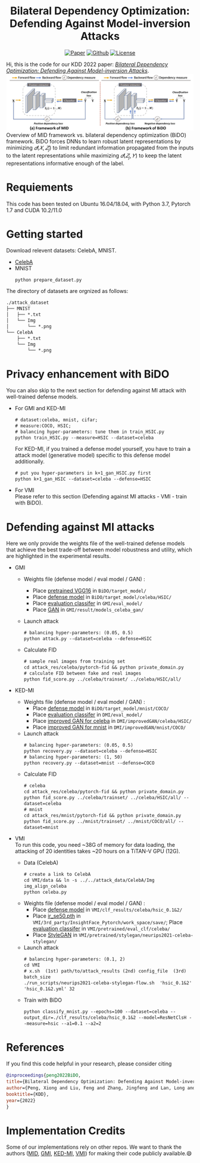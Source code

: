 <h1 align="center">Bilateral Dependency Optimization: Defending Against Model-inversion Attacks</h1>
<p align="center">
    <a href="https://arxiv.org/pdf/2206.05483.pdf"><img src="https://img.shields.io/badge/arXiv-2206.05483-b31b1b.svg" alt="Paper"></a>
    <a href="https://github.com/AlanPeng0897/Defend_MI"><img src="https://img.shields.io/badge/-Github-grey?logo=github" alt="Github"></a>
    <a href="https://dl.acm.org/doi/abs/10.1145/3534678.3539376"> <img src="https://img.shields.io/badge/Pub-KDD%2722-blue" alt="License"> </a>
</p>
<!-- label - message - color -->

Hi, this is the code for our KDD 2022 paper: *[Bilateral Dependency Optimization: Defending Against Model-inversion Attacks](https://arxiv.org/pdf/2206.05483.pdf)*.
![BiDO_vs_MID](assets/BiDO_vs_MID.jpg)
Overview of MID framework vs. bilateral dependency optimization (BiDO) framework. BiDO forces DNNs to learn robust latent representations by minimizing $𝑑(𝑋,𝑍_j)$ to limit redundant information propagated from the inputs to the latent representations while maximizing $𝑑(𝑍_j,𝑌)$ to keep the latent representations informative enough of the label.

# Requiements
This code has been tested on Ubuntu 16.04/18.04, with Python 3.7, Pytorch 1.7 and CUDA 10.2/11.0

# Getting started
Download relevent datasets: CelebA, MNIST.
- [CelebA](http://mmlab.ie.cuhk.edu.hk/projects/CelebA.html)
- MNIST
    ```
    python prepare_dataset.py
    ```

The directory of datasets are orgnized as follows:
```
./attack_dataset
├── MNIST 
│   ├── *.txt 
│   └── Img
│       └── *.png
└── CelebA                            
    ├── *.txt 
    └── Img
        └── *.png
```

# Privacy enhancement with BiDO 
You can also skip to the next section for defending against MI attack with well-trained defense models.
- For GMI and KED-MI
    ```
    # dataset:celeba, mnist, cifar; 
    # measure:COCO, HSIC; 
    # balancing hyper-parameters: tune them in train_HSIC.py
    python train_HSIC.py --measure=HSIC --dataset=celeba
    ```
    For KED-MI, if you trained a defense model yourself, you have to train a attack model (generative model) specific to this defense model additionally.
    ```
    # put you hyper-parameters in k+1_gan_HSIC.py first
    python k+1_gan_HSIC --dataset=celeba --defense=HSIC
    ```
- For VMI  
    Please refer to this section (Defending against MI attacks - VMI - train with BiDO).
    


# Defending against MI attacks 
Here we only provide the weights file of the well-trained defense models that achieve the best trade-off between model robustness and utility, which are highlighted in the experimental results.
- GMI
    - Weights file (defense model / eval model / GAN) :
        - Place [pretrained VGG16](https://1drv.ms/u/s!An_XOOYcXU0GggMxd_xImjJ1m1fk?e=VD8Dsp) in `BiDO/target_model/`
        - Place [defense model](https://1drv.ms/u/s!An_XOOYcXU0Gggb4NdzXqxrsa7vL?e=gOhPou) in `BiDO/target_model/celeba/HSIC/`
        - Place [evaluation classifer](https://1drv.ms/u/s!An_XOOYcXU0GgXwM2Nc_QrJqFLeM?e=0C88Ih) in `GMI/eval_model/`
        - Place [GAN](https://1drv.ms/u/s!An_XOOYcXU0GgWnu2qmbl3BZGHyT?e=6rz14z) in `GMI/result/models_celeba_gan/`

    - Launch attack
        ```
        # balancing hyper-parameters: (0.05, 0.5)
        python attack.py --dataset=celeba --defense=HSIC
        ```
    - Calculate FID
        ```
        # sample real images from training set
        cd attack_res/celeba/pytorch-fid && python private_domain.py 
        # calculate FID between fake and real images
        python fid_score.py ../celeba/trainset/ ../celeba/HSIC/all/
        ```
        
- KED-MI
    - Weights file (defense model / eval model / GAN) :
        - Place [defense model](https://1drv.ms/u/s!An_XOOYcXU0GggTyiELgboDjOa0y?e=OufV3X) in `BiDO/target_model/mnist/COCO/`
        - Place [evaluation classifer](https://1drv.ms/u/s!An_XOOYcXU0GgXqBElsXK0DQCKAD?e=07oQq4) in `DMI/eval_model/`
        - Place [improved GAN for celeba](https://1drv.ms/u/s!An_XOOYcXU0GgW4HgzYQCTBu7Coq?e=di6QmO) in `DMI/improvedGAN/celeba/HSIC/`
        - Place [improved GAN for mnist](https://1drv.ms/u/s!An_XOOYcXU0GgghNCBXxSHRX--Rq?e=CJeK1X) in `DMI/improvedGAN/mnist/COCO/`
    - Launch attack
        ```
        # balancing hyper-parameters: (0.05, 0.5)
        python recovery.py --dataset=celeba --defense=HSIC
        # balancing hyper-parameters: (1, 50)
        python recovery.py --dataset=mnist --defense=COCO
        ```
    - Calculate FID
        ```
        # celeba
        cd attack_res/celeba/pytorch-fid && python private_domain.py 
        python fid_score.py ../celeba/trainset/ ../celeba/HSIC/all/ --dataset=celeba
        # mnist
        cd attack_res/mnist/pytorch-fid && python private_domain.py 
        python fid_score.py ../mnist/trainset/ ../mnist/COCO/all/ --dataset=mnist
        ```

- VMI  
To run this code, you need ~38G of memory for data loading, the attacking of 20 identities takes ~20 hours on a TiTAN-V GPU (12G).
    - Data (CelebA)
        ```
        # create a link to CelebA
        cd VMI/data && ln -s ../../attack_data/CelebA/Img img_align_celeba
        python celeba.py
        ```
    - Weights file (defense model / eval model / GAN) :
        - Place [defense model](https://1drv.ms/u/s!An_XOOYcXU0GgX_ffiscTaShdhQT?e=3FbD2r) in `VMI/clf_results/celeba/hsic_0.1&2/`
        - Place [ir_se50.pth](https://1drv.ms/u/s!An_XOOYcXU0GggcLEgg4_yq0_y5l?e=lZyneT) in `VMI/3rd_party/InsightFace_Pytorch/work_space/save/`; Place [evaluation classifer](https://1drv.ms/u/s!An_XOOYcXU0GggA9oEsLocMnR-M5?e=8fsxFD) in `VMI/pretrained/eval_clf/celeba/`
        - Place [StyleGAN](https://1drv.ms/u/s!An_XOOYcXU0GggWTCCJV7CAhThpR?e=osrWUK) in `VMI/pretrained/stylegan/neurips2021-celeba-stylegan/`
    - Launch attack
        ```
        # balancing hyper-parameters: (0.1, 2)
        cd VMI
        # x.sh  (1st) path/to/attack_results (2nd) config_file  (3rd) batch_size
        ./run_scripts/neurips2021-celeba-stylegan-flow.sh  'hsic_0.1&2'  'hsic_0.1&2.yml' 32
        ```
    - Train with BiDO
        ```
        python classify_mnist.py --epochs=100 --dataset=celeba --output_dir=./clf_results/celeba/hsic_0.1&2 --model=ResNetClsH --measure=hsic --a1=0.1 --a2=2
        ```


# References
If you find this code helpful in your research, please consider citing
```bibtex
@inproceedings{peng2022BiDO,
title={Bilateral Dependency Optimization: Defending Against Model-inversion Attacks},
author={Peng, Xiong and Liu, Feng and Zhang, Jingfeng and Lan, Long and Ye, Junjie and Liu, Tongliang and Han, Bo},
booktitle={KDD},
year={2022}
}
```

# Implementation Credits
Some of our implementations rely on other repos. We want to thank the authors ([MID](https://arxiv.org/abs/2009.05241), [GMI](https://arxiv.org/abs/1911.07135), [KED-MI](https://arxiv.org/abs/2010.04092), [VMI](https://arxiv.org/abs/2201.10787)) for making their code publicly available.😄
